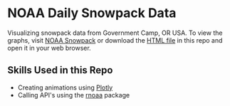 # NOAA Daily Snowpack Data

Visualizing snowpack data from Government Camp, OR USA. To view the graphs, visit [NOAA Snowpack](https://s-etty.github.io/noaa-snowpack/) or download the [HTML file](https://github.com/s-etty/noaa-snowpack/blob/master/index.html) in this repo and open it in your web browser.

## Skills Used in this Repo
- Creating animations using [Plotly](https://github.com/ropensci/plotly)
- Calling API's using the [rnoaa](https://cran.r-project.org/web/packages/rnoaa/rnoaa.pdf) package
